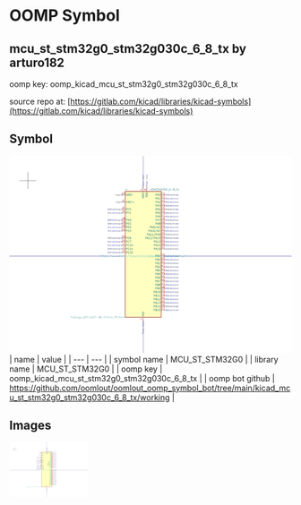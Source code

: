 # OOMP Symbol  
## mcu_st_stm32g0_stm32g030c_6_8_tx  by arturo182  
  
oomp key: oomp_kicad_mcu_st_stm32g0_stm32g030c_6_8_tx  
  
source repo at: [https://gitlab.com/kicad/libraries/kicad-symbols](https://gitlab.com/kicad/libraries/kicad-symbols)  
## Symbol  
  
[![working.png](working_600.png)](working.png)  
| name | value | 
| --- | --- | 
| symbol name | MCU_ST_STM32G0 | 
| library name | MCU_ST_STM32G0 | 
| oomp key | oomp_kicad_mcu_st_stm32g0_stm32g030c_6_8_tx | 
| oomp bot github | https://github.com/oomlout/oomlout_oomp_symbol_bot/tree/main/kicad_mcu_st_stm32g0_stm32g030c_6_8_tx/working | 
## Images  
  
[![working.png](working_140.png)](working.png)  

